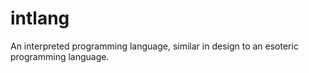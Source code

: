 # intlang
An interpreted programming language, similar in design to an esoteric programming language.
